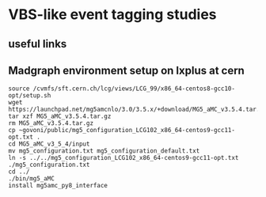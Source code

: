 # VBS-like event tagging studies

## useful links


## Madgraph environment setup on lxplus at cern

```
source /cvmfs/sft.cern.ch/lcg/views/LCG_99/x86_64-centos8-gcc10-opt/setup.sh
wget https://launchpad.net/mg5amcnlo/3.0/3.5.x/+download/MG5_aMC_v3.5.4.tar.gz
tar xzf MG5_aMC_v3.5.4.tar.gz
rm MG5_aMC_v3.5.4.tar.gz
cp ~govoni/public/mg5_configuration_LCG102_x86_64-centos9-gcc11-opt.txt .
cd MG5_aMC_v3_5_4/input
mv mg5_configuration.txt mg5_configuration_default.txt
ln -s ../../mg5_configuration_LCG102_x86_64-centos9-gcc11-opt.txt ./mg5_configuration.txt
cd ../
./bin/mg5_aMC
install mg5amc_py8_interface
```


